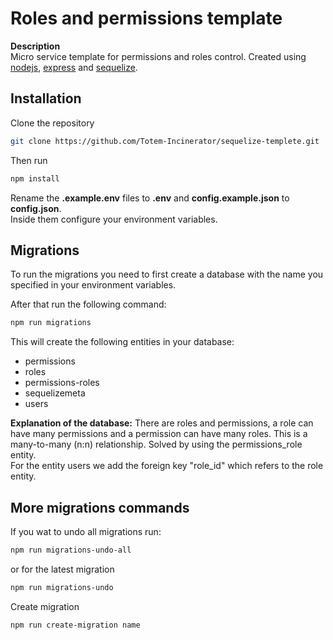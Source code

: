 
# Roles and permissions template

**Description**\
Micro service template for permissions and roles control.
Created using [nodejs](https://nodejs.org), [express](https://expressjs.com) and [sequelize](https://sequelize.org).


## Installation

Clone the repository

```bash
git clone https://github.com/Totem-Incinerator/sequelize-templete.git
```

Then run 
```bash
npm install
```

Rename the **.example.env** files to __.env__ and __config.example.json__
to __config.json__.\
Inside them configure your environment variables.

## Migrations
To run the migrations you need to first 
create a database with the name you specified in 
your environment variables.

After that run the following command:
```bash
npm run migrations
```
This will create the following entities in your database:
* permissions
* roles
* permissions-roles 
* sequelizemeta 
* users

**Explanation of the database:** 
There are roles and permissions, a role can have many permissions and a permission can have many roles. This is a many-to-many (n:n) relationship. Solved by using the permissions_role entity.\
For the entity users we add the foreign key "role_id" which refers to the role entity.

## More migrations commands
If you wat to undo all migrations run:
```bash
npm run migrations-undo-all
```

or for the latest migration
```bash
npm run migrations-undo
```
Create migration
```bash
npm run create-migration name
```